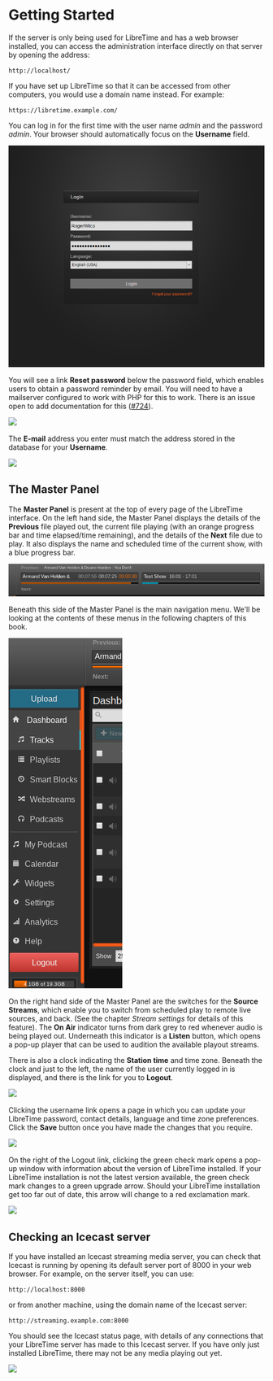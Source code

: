 # Getting Started

If the server is only being used for LibreTime and has a web browser installed,
you can access the administration interface directly on that server by opening
the address:

    http://localhost/

If you have set up LibreTime so that it can be accessed from other computers,
you would use a domain name instead. For example:

    https://libretime.example.com/

You can log in for the first time with the user name *admin* and the password
*admin*. Your browser should automatically focus on the
**Username** field.

![](../on-air-in-60-seconds/static/Screenshot559-Log_in.png)

You will see a link **Reset password** below the password field, which enables
users to obtain a password reminder by email. You will need to have a
mailserver configured to work with PHP for this to work. There is an issue open
to add documentation for this
([#724](https://github.com/LibreTime/libretime/issues/724)).

![](static/Screenshot467-Reset_password_link.png) 

The **E-mail** address you enter must match the address stored in the database
for your **Username**.

![](static/Screenshot468-Restore_password.png)


The Master Panel
----------------

The **Master Panel** is present at the top of every page of the LibreTime
interface. On the left hand side, the Master Panel displays the details of the
**Previous** file played out, the current file playing (with an orange progress
bar and time elapsed/time remaining), and the details of the **Next** file due
to play. It also displays the name and scheduled time of the current show, with
a blue progress bar.

![](static/Screenshot-MasterPanel.png)

Beneath this side of the Master Panel is the main navigation menu. We'll be
looking at the contents of these menus in the following chapters of this book.

![](static/Screenshot-MainMenu.png)

On the right hand side of the Master Panel are the switches for the **Source
Streams**, which enable you to switch from scheduled play to remote live
sources, and back. (See the chapter *Stream settings* for details of this
feature). The **On Air** indicator turns from dark grey to red whenever audio
is being played out. Underneath this indicator is a **Listen** button, which
opens a pop-up player that can be used to audition the available playout
streams.

There is also a clock indicating the **Station time** and time zone. Beneath
the clock and just to the left, the name of the user currently logged in is
displayed, and there is the link for you to **Logout**. 

![](static/Screenshot469-On_Air_light.png)

Clicking the username link opens a page in which you can update your LibreTime
password, contact details, language and time zone preferences. Click the
**Save** button once you have made the changes that you require.

![](static/Screenshot470-User_settings.png)

On the right of the Logout link, clicking the green check mark opens a pop-up
window with information about the version of LibreTime installed. If your
LibreTime installation is not the latest version available, the green check
mark changes to a green upgrade arrow. Should your LibreTime installation get
too far out of date, this arrow will change to a red exclamation mark.

![](static/Screenshot543-Running_latest_version_250.png)

Checking an Icecast server
--------------------------

If you have installed an Icecast streaming media server, you can check that
Icecast is running by opening its default server port of 8000 in your web
browser. For example, on the server itself, you can use:

    http://localhost:8000

or from another machine, using the domain name of the Icecast server:

    http://streaming.example.com:8000

You should see the Icecast status page, with details of any connections that
your LibreTime server has made to this Icecast server. If you have only just
installed LibreTime, there may not be any media playing out yet.

![](static/Screenshot293-Icecast_status_page.png)

